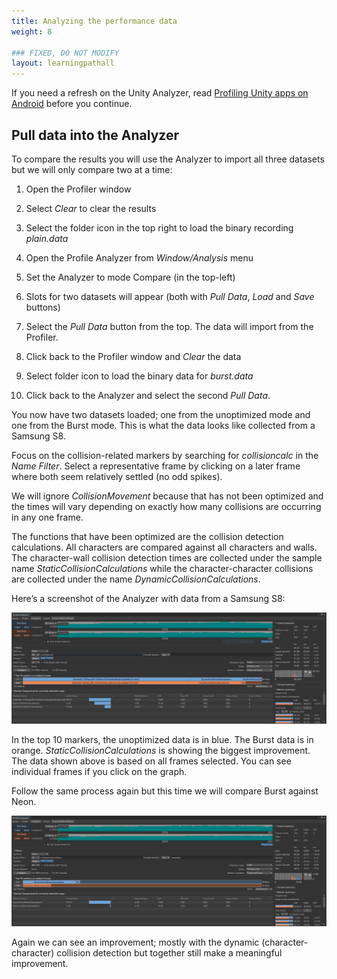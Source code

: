 ```yaml
---
title: Analyzing the performance data
weight: 8

### FIXED, DO NOT MODIFY
layout: learningpathall
---
```

If you need a refresh on the Unity Analyzer, read [Profiling Unity apps on Android](/learning-paths/smartphones-and-mobile/profiling-unity-apps-on-android) before you continue.

## Pull data into the Analyzer

To compare the results you will use the Analyzer to import all three datasets but we will only compare two at a time:

1. Open the Profiler window

1. Select _Clear_ to clear the results

1. Select the folder icon in the top right to load the binary recording _plain.data_

1. Open the Profile Analyzer from _Window/Analysis_ menu

1. Set the Analyzer to mode Compare (in the top-left)

1. Slots for two datasets will appear (both with _Pull Data_, _Load_ and _Save_ buttons)

1. Select the _Pull Data_ button from the top. The data will import from the Profiler.

1. Click back to the Profiler window and _Clear_ the data

1. Select folder icon to load the binary data for _burst.data_

1. Click back to the Analyzer and select the second _Pull Data_.

You now have two datasets loaded; one from the unoptimized mode and one from the Burst mode. This is what the data looks like collected from a Samsung S8.

Focus on the collision-related markers by searching for _collisioncalc_ in the _Name Filter_. Select a representative frame by clicking on a later frame where both seem relatively settled (no odd spikes).

We will ignore _CollisionMovement_ because that has not been optimized and the times will vary depending on exactly how many collisions are occurring in any one frame.

The functions that have been optimized are the collision detection calculations. All characters are compared against all characters and walls. The character-wall collision detection times are collected under the sample name _StaticCollisionCalculations_ while the character-character collisions are collected under the name _DynamicCollisionCalculations_.

Here’s a screenshot of the Analyzer with data from a Samsung S8:

![Plain vs Burst#center](images/analyzer-plain-vs-burst.PNG)

In the top 10 markers, the unoptimized data is in blue. The Burst data is in orange. _StaticCollisionCalculations_ is showing the biggest improvement. The data shown above is based on all frames selected. You can see individual frames if you click on the graph.

Follow the same process again but this time we will compare Burst against Neon.

![Burst vs Neon#center](images/analyzer-burst-vs-neon.PNG)

Again we can see an improvement; mostly with the dynamic (character-character) collision detection but together still make a meaningful improvement.
